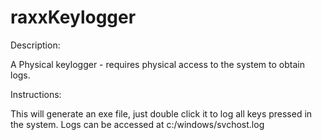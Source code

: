 raxxKeylogger
=============

Description:

A Physical keylogger - requires physical access to the system to obtain logs. 


Instructions:

This will generate an exe file, just double click it to log all keys pressed in the system.
Logs can be accessed at c:/windows/svchost.log
